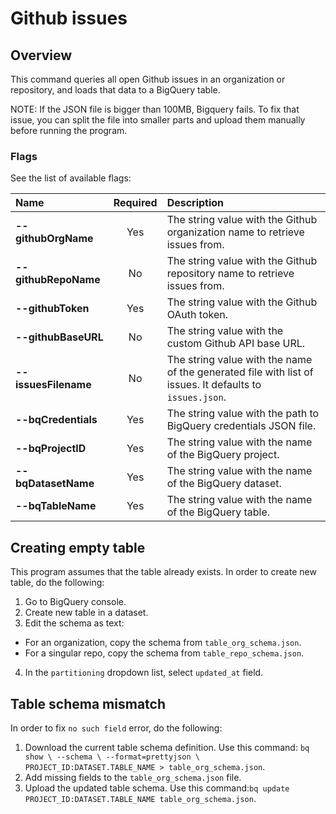 # Github issues


## Overview
This command queries all open Github issues in an organization or repository, and loads that data to a BigQuery table.

NOTE: If the JSON file is bigger than 100MB, Bigquery fails. To fix that issue, you can split the file into smaller parts and upload them manually before running the program.

### Flags

See the list of available flags:

| Name                             | Required | Description                                                                                          |
| :-----------------------------   | :------: | :--------------------------------------------------------------------------------------------------- |
| **--githubOrgName**              |   Yes    | The string value with the Github organization name to retrieve issues from.
| **--githubRepoName**             |    No    | The string value with the Github repository name to retrieve issues from.
| **--githubToken**                |   Yes    | The string value with the Github OAuth token.
| **--githubBaseURL**              |    No    | The string value with the custom Github API base URL.
| **--issuesFilename**             |    No    | The string value with the name of the generated file with list of issues. It defaults to `issues.json`.
| **--bqCredentials**              |   Yes    | The string value with the path to BigQuery credentials JSON file.
| **--bqProjectID**                |   Yes    | The string value with the name of the BigQuery project.
| **--bqDatasetName**              |   Yes    | The string value with the name of the BigQuery dataset.
| **--bqTableName**                |   Yes    | The string value with the name of the BigQuery table.

## Creating empty table
This program assumes that the table already exists. In order to create new table, do the following:

1. Go to BigQuery console.
2. Create new table in a dataset.
3. Edit the schema as text:
  * For an organization, copy the schema from `table_org_schema.json`.
  * For a singular repo, copy the schema from `table_repo_schema.json`.
4. In the `partitioning` dropdown list, select `updated_at` field.

## Table schema mismatch
In order to fix `no such field` error, do the following:

1. Download the current table schema definition. Use this command: `bq show \ --schema \ --format=prettyjson \ PROJECT_ID:DATASET.TABLE_NAME > table_org_schema.json`.
2. Add missing fields to the `table_org_schema.json` file.
3. Upload the updated table schema. Use this command:`bq update PROJECT_ID:DATASET.TABLE_NAME table_org_schema.json`.
